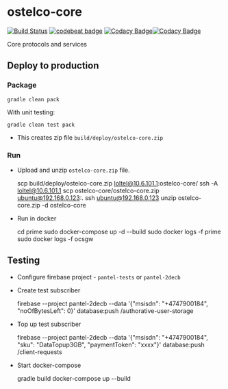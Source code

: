 # ostelco-core

[![Build Status](https://travis-ci.org/ostelco/ostelco-core.svg?branch=master)](https://travis-ci.org/ostelco/ostelco-core) [![codebeat badge](https://codebeat.co/badges/e4c26ba7-75d6-48d2-a3d0-f72988998642)](https://codebeat.co/projects/github-com-ostelco-ostelco-core-master)  [![Codacy Badge](https://api.codacy.com/project/badge/Grade/e7b2ae0440104a5e8ae6fa5e919147dc)](https://www.codacy.com/app/la3lma/ostelco-core?utm_source=github.com&amp;utm_medium=referral&amp;utm_content=ostelco/ostelco-core&amp;utm_campaign=Badge_Grade)[![Codacy Badge](https://api.codacy.com/project/badge/Coverage/e7b2ae0440104a5e8ae6fa5e919147dc)](https://www.codacy.com/app/la3lma/ostelco-core?utm_source=github.com&utm_medium=referral&utm_content=ostelco/ostelco-core&utm_campaign=Badge_Coverage)


Core protocols and services

## Deploy to production

### Package
 
    gradle clean pack

With unit testing:
    
    gradle clean test pack
    
* This creates zip file `build/deploy/ostelco-core.zip`

### Run

* Upload and unzip `ostelco-core.zip` file.


    scp build/deploy/ostelco-core.zip loltel@10.6.101.1:ostelco-core/
    ssh -A loltel@10.6.101.1
    scp ostelco-core/ostelco-core.zip ubuntu@192.168.0.123:.
    ssh ubuntu@192.168.0.123
    unzip ostelco-core.zip -d ostelco-core

* Run in docker


    cd prime
    sudo docker-compose up -d --build
    sudo docker logs -f prime
    sudo docker logs -f ocsgw

## Testing

 * Configure firebase project - `pantel-tests` or `pantel-2decb`
 
  * Create test subscriber
  
  
    firebase --project pantel-2decb  --data '{"msisdn": "+4747900184", "noOfBytesLeft": 0}' database:push /authorative-user-storage

 * Top up test subscriber
 
 
    firebase --project pantel-2decb  --data '{"msisdn": "+4747900184", "sku": "DataTopup3GB", "paymentToken": "xxxx"}' database:push /client-requests

 * Start docker-compose

    
    gradle build
    docker-compose up --build
